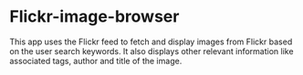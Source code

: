 # Flickr-image-browser
This app uses the Flickr feed to fetch and display images from Flickr based on the user search keywords. It also displays other relevant information like associated tags, author and title of the image. 
